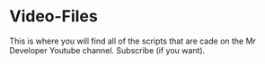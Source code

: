 # Video-Files



This is where you will find all of the scripts that are cade on the Mr Developer Youtube channel. Subscribe (if you want).
